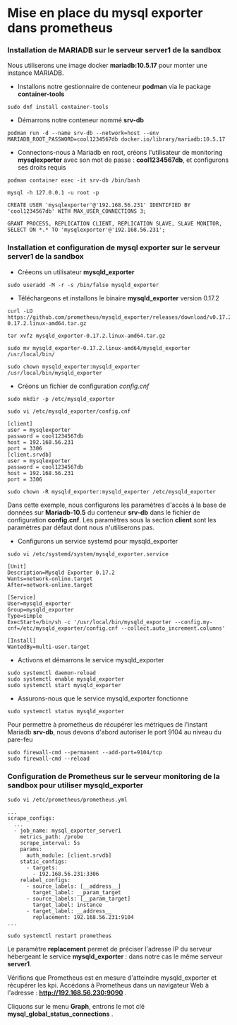 # Mise en place du mysql exporter dans prometheus

### Installation de MARIADB sur le serveur server1 de la sandbox

Nous utiliserons une image docker **mariadb:10.5.17** pour monter une instance MARIADB.

- Installons notre gestionnaire de conteneur **podman** via le package **container-tools**

```
sudo dnf install container-tools
```

- Démarrons notre conteneur nommé **srv-db**

```
podman run -d --name srv-db --network=host --env MARIADB_ROOT_PASSWORD=cool1234567db docker.io/library/mariadb:10.5.17
```

- Connectons-nous à Mariadb en root, créons l'utilisateur de monitoring **mysqlexporter** avec son mot de passe : **cool1234567db**, et configurons ses droits requis

```
podman container exec -it srv-db /bin/bash

mysql -h 127.0.0.1 -u root -p
```

```
CREATE USER 'mysqlexporter'@'192.168.56.231' IDENTIFIED BY 'cool1234567db' WITH MAX_USER_CONNECTIONS 3;

GRANT PROCESS, REPLICATION CLIENT, REPLICATION SLAVE, SLAVE MONITOR, SELECT ON *.* TO 'mysqlexporter'@'192.168.56.231';
```

### Installation et configuration de mysql exporter sur le serveur server1 de la sandbox

- Créeons un utilisateur **mysqld_exporter** 

```
sudo useradd -M -r -s /bin/false mysqld_exporter
```

- Téléchargeons et installons le binaire **mysqld_exporter** version 0.17.2

```
curl -LO https://github.com/prometheus/mysqld_exporter/releases/download/v0.17.2/mysqld_exporter-0.17.2.linux-amd64.tar.gz
```


```
tar xvfz mysqld_exporter-0.17.2.linux-amd64.tar.gz
```

```
sudo mv mysqld_exporter-0.17.2.linux-amd64/mysqld_exporter /usr/local/bin/
```

```
sudo chown mysqld_exporter:mysqld_exporter /usr/local/bin/mysqld_exporter
```

- Créons un fichier de configuration *config.cnf*

```
sudo mkdir -p /etc/mysqld_exporter
```

```
sudo vi /etc/mysqld_exporter/config.cnf
```

```
[client]
user = mysqlexporter
password = cool1234567db
host = 192.168.56.231
port = 3306
[client.srvdb]
user = mysqlexporter
password = cool1234567db
host = 192.168.56.231
port = 3306
```

```
sudo chown -R mysqld_exporter:mysqld_exporter /etc/mysqld_exporter
```

Dans cette exemple, nous configurons les paramètres d'accès à la base de données sur **Mariadb-10.5** du conteneur **srv-db** dans le fichier de configuration **config.cnf**. Les paramètres sous la section **client** sont les paramètres par défaut dont nous n'utiliserons pas.

- Configurons un service systemd pour mysqld_exporter

```
sudo vi /etc/systemd/system/mysqld_exporter.service
```

```
[Unit]
Description=Mysqld Exporter 0.17.2
Wants=network-online.target
After=network-online.target

[Service]
User=mysqld_exporter
Group=mysqld_exporter
Type=simple
ExecStart=/bin/sh -c '/usr/local/bin/mysqld_exporter --config.my-cnf=/etc/mysqld_exporter/config.cnf --collect.auto_increment.columns'

[Install]
WantedBy=multi-user.target
```

- Activons et démarrons le service mysqld_exporter

```
sudo systemctl daemon-reload
sudo systemctl enable mysqld_exporter
sudo systemctl start mysqld_exporter
```

- Assurons-nous que le service mysqld_exporter fonctionne

```
sudo systemctl status mysqld_exporter
```

Pour permettre à prometheus de récupérer les métriques de l'instant Mariadb **srv-db**, nous devons d'abord autoriser le port 9104 au niveau du pare-feu

```
sudo firewall-cmd --permanent --add-port=9104/tcp
sudo firewall-cmd --reload
```

### Configuration de Prometheus sur le serveur monitoring de la sandbox pour utiliser mysqld_exporter

```
sudo vi /etc/prometheus/prometheus.yml
```

```
...
scrape_configs:
  ...
  - job_name: mysql_exporter_server1
    metrics_path: /probe
    scrape_interval: 5s
    params:
      auth_module: [client.srvdb]
    static_configs:
      - targets:
        - 192.168.56.231:3306
    relabel_configs:
      - source_labels: [__address__]
        target_label: __param_target
      - source_labels: [__param_target]
        target_label: instance
      - target_label: __address__
        replacement: 192.168.56.231:9104
...
```

```
sudo systemctl restart prometheus
```

Le paramètre **replacement** permet de préciser l'adresse IP du serveur hébergeant le service **mysqld_exporter** : dans notre cas le même serveur **server1**.

Vérifions que Prometheus est en mesure d'atteindre mysqld_exporter et récupérer les kpi. Accédons à Prometheus dans un navigateur Web à l'adresse : **http://192.168.56.230:9090** .

Cliquons sur le menu **Graph**, entrons le mot clé **mysql_global_status_connections** .